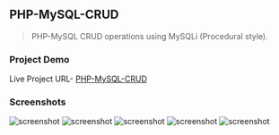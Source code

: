 ## PHP-MySQL-CRUD

> PHP-MySQL CRUD operations using MySQLi (Procedural style).

### Project Demo

Live Project URL- [PHP-MySQL-CRUD](https://live-demo2.000webhostapp.com/)

### Screenshots

![screenshot](screenshots/read-1.png)
![screenshot](screenshots/read-2.png)
![screenshot](screenshots/create-1.png)
![screenshot](screenshots/create-2.png)
![screenshot](screenshots/update.png)

